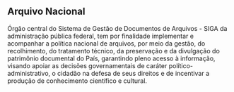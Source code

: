 Arquivo Nacional
---

Órgão central do Sistema de Gestão de Documentos de Arquivos - SIGA da administração pública federal, tem por finalidade implementar e acompanhar a política nacional de arquivos, por meio da gestão, do recolhimento, do tratamento técnico, da preservação e da divulgação do patrimônio documental do País, garantindo pleno acesso à informação, visando apoiar as decisões governamentais de caráter político-administrativo, o cidadão na defesa de seus direitos e de incentivar a produção de conhecimento científico e cultural.
